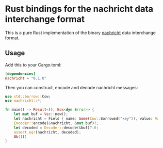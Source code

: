 # Rust bindings for the nachricht data interchange format

This is a pure Rust implementation of the binary
[nachricht](https://github.com/yasammez/nachricht/blob/master/README.md) data interchange format.

## Usage

Add this to your Cargo.toml:

```toml
[dependencies]
nachricht = "0.1.0"
```

Then you can construct, encode and decode nachricht messages:

```rust
use std::borrow::Cow;
use nachricht::*;

fn main() -> Result<(), Box<dyn Error>> {
    let mut buf = Vec::new();
    let nachricht = Field { name: Some(Cow::Borrowed("key")), value: Value::Bool(true) };
    Encoder::encode(&nachricht, &mut buf)?;
    let decoded = Decoder::decode(&buf)?.0;
    assert_eq!(nachricht, decoded);
    Ok(())
}
```


